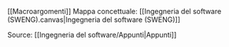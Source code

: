 [[Macroargomenti]]
Mappa concettuale: [[Ingegneria del software (SWENG).canvas|Ingegneria del software (SWENG)]]

Source: [[Ingegneria del software/Appunti|Appunti]]